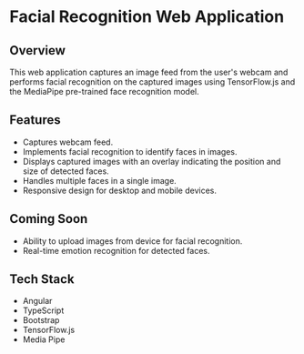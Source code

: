 # Facial Recognition Web Application

## Overview
This web application captures an image feed from the user's webcam and performs facial recognition on the captured images using TensorFlow.js and the MediaPipe pre-trained face recognition model.

## Features
- Captures webcam feed.
- Implements facial recognition to identify faces in images.
- Displays captured images with an overlay indicating the position and size of detected faces.
- Handles multiple faces in a single image.
- Responsive design for desktop and mobile devices.

## Coming Soon
- Ability to upload images from device for facial recognition.
- Real-time emotion recognition for detected faces.

## Tech Stack
- Angular
- TypeScript
- Bootstrap
- TensorFlow.js
- Media Pipe

